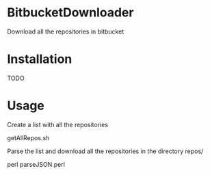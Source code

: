 # BitbucketDownloader
Download all the repositories in bitbucket

# Installation

TODO


# Usage

Create a list with all the repositories

getAllRepos.sh <bitbucket username>

Parse the list and download all the repositories in the directory repos/<reponame>

perl parseJSON.perl
